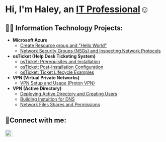  <h1>Hi, I'm Haley, an <a href="http://linkedin.com/in/haley-pruitt-211446248">IT Professional</a>☺</h1>

<h2>👨‍💻 Information Technology Projects:</h2>

- <b>Microsoft Azure</b>
  - [Create Resource group and "Hello World"](https://github.com/haleypruittcc/ResourcegroupandHelloworld)
  - [Network Security Groups (NSGs) and Inspecting Network Protocols](https://github.com/haleypruittcc/NetworkSecurityGroups-NSGs-andInspectingNetworkProtocols)
- <b>osTicket (Help Desk Ticketing System)</b>
  - [osTicket: Prerequisites and Installation](https://github.com/haleypruittcc/osticket-prereqs)
  - [osTicket: Post-Installation Configuration](https://github.com/haleypruittcc/osTicket-Post-Installation-Configuration)
  - [osTicket: Ticket Lifecycle Examples](https://github.com/haleypruittcc/TicketLifecycle)
- <b>VPN (Virtual Private Networks)</b>
  - [VPN Setup and Usage (Proton VPN)](https://github.com/haleypruittcc/VPNSetupandUsage-ProtonVPN-)
- <b>VPN (Active Directory)</b>
  - [Deploying Active Directory and Creating Users](https://github.com/haleypruittcc/osticket-prereqs)
  - [Building Instuition for DNS](https://github.com/haleypruittcc/osTicket-Post-Installation-Configuration)
  - [Network Files Shares and Permissions](https://github.com/haleypruittcc/TicketLifecycle)
<h2>🤳Connect with me:</h2>

[<img align="left" alt="Haley | LinkedIn" width="22px" src="https://cdn.jsdelivr.net/npm/simple-icons@v3/icons/linkedin.svg" />][linkedin] 

[linkedin]: https://www.linkedin.com/in/haleypruitt/
